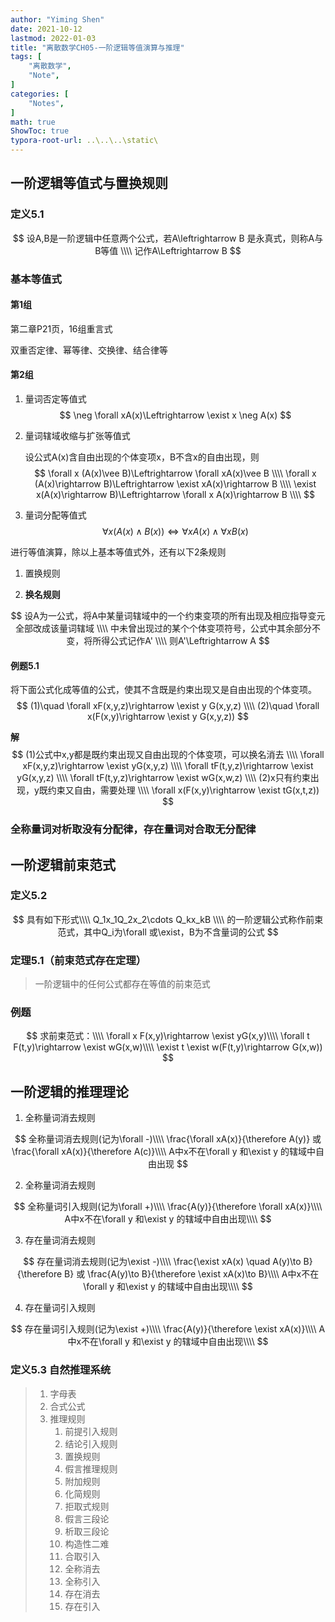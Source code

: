 ```yaml
---
author: "Yiming Shen"
date: 2021-10-12
lastmod: 2022-01-03
title: "离散数学CH05-一阶逻辑等值演算与推理"
tags: [
    "离散数学",
    "Note",
]
categories: [
    "Notes",
]
math: true
ShowToc: true
typora-root-url: ..\..\..\static\
---
```


## 一阶逻辑等值式与置换规则

### 定义5.1

$$
设A,B是一阶逻辑中任意两个公式，若A\leftrightarrow B 是永真式，则称A与B等值
\\\\
记作A\Leftrightarrow B
$$

### **基本等值式**

#### 第1组

第二章P21页，16组重言式

双重否定律、幂等律、交换律、结合律等

#### 第2组

1. 量词否定等值式
   $$
   \neg \forall xA(x)\Leftrightarrow \exist x \neg A(x)
   $$

2. 量词辖域收缩与扩张等值式

   设公式A(x)含自由出现的个体变项x，B不含x的自由出现，则
   $$
   \forall x (A(x)\vee B)\Leftrightarrow \forall xA(x)\vee B
   \\\\
   \forall x (A(x)\rightarrow B)\Leftrightarrow \exist xA(x)\rightarrow B
   \\\\
   \exist x(A(x)\rightarrow B)\Leftrightarrow \forall x A(x)\rightarrow B
   \\\\
   $$

3. 量词分配等值式
   $$
   \forall x(A(x)\wedge B(x))\Leftrightarrow \forall xA(x)\wedge \forall xB(x)
   $$
   

进行等值演算，除以上基本等值式外，还有以下2条规则

1. 置换规则

2. **换名规则**
   
$$
设A为一公式，将A中某量词辖域中的一个约束变项的所有出现及相应指导变元全部改成该量词辖域
\\\\
中未曾出现过的某个个体变项符号，公式中其余部分不变，将所得公式记作A'
\\\\
则A'\Leftrightarrow A
$$


#### 例题5.1

将下面公式化成等值的公式，使其不含既是约束出现又是自由出现的个体变项。
$$
(1)\quad \forall xF(x,y,z)\rightarrow \exist y G(x,y,z)
\\\\
(2)\quad \forall x(F(x,y)\rightarrow \exist y G(x,y,z))
$$

**解**
$$
(1)公式中x,y都是既约束出现又自由出现的个体变项，可以换名消去
\\\\
\forall xF(x,y,z)\rightarrow \exist yG(x,y,z)
\\\\
\forall tF(t,y,z)\rightarrow \exist yG(x,y,z)
\\\\
\forall tF(t,y,z)\rightarrow \exist wG(x,w,z)
\\\\
(2)x只有约束出现，y既约束又自由，需要处理
\\\\
\forall x(F(x,y)\rightarrow \exist tG(x,t,z))
$$

### **全称量词对析取没有分配律，存在量词对合取无分配律**

## 一阶逻辑前束范式

### 定义5.2

$$
具有如下形式\\\\
Q_1x_1Q_2x_2\cdots Q_kx_kB \\\\
的一阶逻辑公式称作前束范式，其中Q_i为\forall 或\exist，B为不含量词的公式
$$

### 定理5.1（前束范式存在定理）

> 一阶逻辑中的任何公式都存在等值的前束范式

### 例题

$$
求前束范式：\\\\
\forall x F(x,y)\rightarrow \exist yG(x,y)\\\\
\forall t F(t,y)\rightarrow \exist wG(x,w)\\\\
\exist t \exist w(F(t,y)\rightarrow G(x,w))
$$

## 一阶逻辑的推理理论

1. 全称量词消去规则

$$
全称量词消去规则(记为\forall -)\\\\
\frac{\forall xA(x)}{\therefore A(y)} 或 \frac{\forall xA(x)}{\therefore A(c)}\\\\
A中x不在\forall y 和\exist y 的辖域中自由出现
$$

2. 全称量词消去规则

$$
全称量词引入规则(记为\forall +)\\\\
\frac{A(y)}{\therefore \forall xA(x)}\\\\
A中x不在\forall y 和\exist y 的辖域中自由出现\\\\
$$

3. 存在量词消去规则

$$
存在量词消去规则(记为\exist -)\\\\
\frac{\exist xA(x) \quad A(y)\to B}{\therefore B} 或 \frac{A(y)\to B}{\therefore \exist xA(x)\to B}\\\\
A中x不在\forall y 和\exist y 的辖域中自由出现\\\\
$$

4. 存在量词引入规则

$$
存在量词引入规则(记为\exist +)\\\\
\frac{A(y)}{\therefore \exist xA(x)}\\\\
A中x不在\forall y 和\exist y 的辖域中自由出现\\\\
$$

### 定义5.3 自然推理系统

> 1. 字母表
> 2. 合式公式
> 3. 推理规则
>    1. 前提引入规则
>    2. 结论引入规则
>    3. 置换规则
>    4. 假言推理规则
>    5. 附加规则
>    6. 化简规则
>    7. 拒取式规则
>    8. 假言三段论
>    9. 析取三段论
>    10. 构造性二难
>    11. 合取引入
>    12. 全称消去
>    13. 全称引入
>    14. 存在消去
>    15. 存在引入
